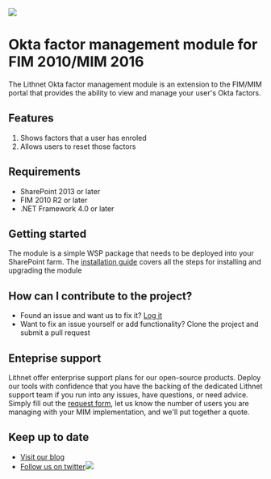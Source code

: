 ![](https://lithnet.github.io/images/logo-ex-small.png)
# Okta factor management module for FIM 2010/MIM 2016
The Lithnet Okta factor management module is an extension to the FIM/MIM portal that provides the ability to view and manage your user's Okta factors.

## Features
1. Shows factors that a user has enroled
2. Allows users to reset those factors

## Requirements
* SharePoint 2013 or later
* FIM 2010 R2 or later
* .NET Framework 4.0 or later

## Getting started
The module is a simple WSP package that needs to be deployed into your SharePoint farm. The [installation guide](https://github.com/lithnet/resourcemanagement-ui-oktafactormanagement/wiki/Installation-and-upgrade-steps) covers all the steps for installing and upgrading the module

## How can I contribute to the project?
* Found an issue and want us to fix it? [Log it](https://github.com/lithnet/resourcemanagement-ui-oktafactormanagement/issues)
* Want to fix an issue yourself or add functionality? Clone the project and submit a pull request

## Enteprise support
Lithnet offer enterprise support plans for our open-source products. Deploy our tools with confidence that you have the backing of the dedicated Lithnet support team if you run into any issues, have questions, or need advice. Simply fill out the [request form](https://lithnet.io/products/mim), let us know the number of users you are managing with your MIM implementation, and we'll put together a quote.

## Keep up to date
* [Visit our blog](http://blog.lithnet.io)
* [Follow us on twitter](https://twitter.com/lithnet_io)![](http://twitter.com/favicon.ico)

